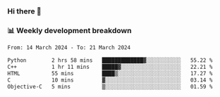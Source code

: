 ### Hi there 👋

### 📊 Weekly development breakdown
<!--START_SECTION:waka-->

```txt
From: 14 March 2024 - To: 21 March 2024

Python        2 hrs 58 mins   █████████████▓░░░░░░░░░░░   55.22 %
C++           1 hr 11 mins    █████▓░░░░░░░░░░░░░░░░░░░   22.21 %
HTML          55 mins         ████▒░░░░░░░░░░░░░░░░░░░░   17.27 %
C             10 mins         ▓░░░░░░░░░░░░░░░░░░░░░░░░   03.14 %
Objective-C   5 mins          ▒░░░░░░░░░░░░░░░░░░░░░░░░   01.59 %
```

<!--END_SECTION:waka-->
